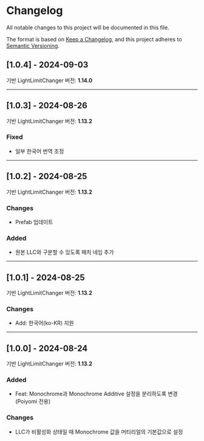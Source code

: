 # Changelog
All notable changes to this project will be documented in this file.

The format is based on [Keep a Changelog](https://keepachangelog.com/en/1.0.0/),
and this project adheres to [Semantic Versioning](https://semver.org/spec/v2.0.0.html).

## [1.0.4] - 2024-09-03
기반 LightLimitChanger 버전: <b>1.14.0</b>

---

## [1.0.3] - 2024-08-26
기반 LightLimitChanger 버전: <b>1.13.2</b>

### Fixed
- 일부 한국어 번역 조정

---

## [1.0.2] - 2024-08-25
기반 LightLimitChanger 버전: <b>1.13.2</b>

### Changes
- Prefab 업데이트

### Added
- 원본 LLC와 구분할 수 있도록 패치 네임 추가

---

## [1.0.1] - 2024-08-25
기반 LightLimitChanger 버전: <b>1.13.2</b>

### Changes
- Add: 한국어(ko-KR) 지원

---

## [1.0.0] - 2024-08-24
기반 LightLimitChanger 버전: <b>1.13.2</b>

### Added
- Feat: Monochrome과 Monochrome Additive 설정을 분리하도록 변경(Poiyomi 전용)

### Changes
- LLC가 비활성화 상태일 때 Monochrome 값을 머티리얼의 기본값으로 설정

